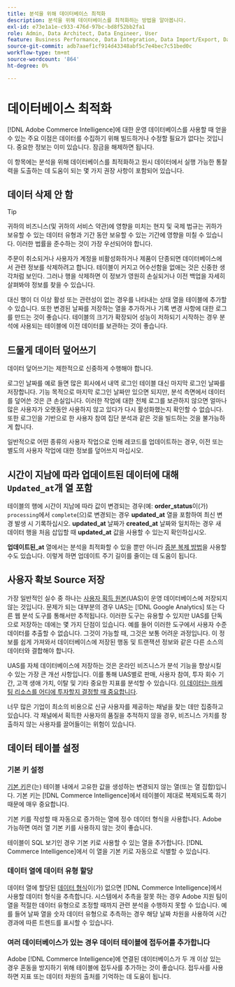 ```yaml
---
title: 분석을 위해 데이터베이스 최적화
description: 분석을 위해 데이터베이스를 최적화하는 방법을 알아봅니다.
exl-id: e73e1a1e-c933-476d-97bc-bd8f52bb2fa1
role: Admin, Data Architect, Data Engineer, User
feature: Business Performance, Data Integration, Data Import/Export, Data Warehouse Manager
source-git-commit: adb7aaef1cf914d43348abf5c7e4bec7c51bed0c
workflow-type: tm+mt
source-wordcount: '864'
ht-degree: 0%

---
```


# 데이터베이스 최적화

[!DNL Adobe Commerce Intelligence]에 대한 운영 데이터베이스를 사용할 때 얻을 수 있는 주요 이점은 데이터를 수집하기 위해 빌드하거나 수정할 필요가 없다는 것입니다. 중요한 정보는 이미 있습니다. 잠금을 해제하면 됩니다.

이 항목에는 분석을 위해 데이터베이스를 최적화하고 원시 데이터에서 실행 가능한 통찰력을 도출하는 데 도움이 되는 몇 가지 권장 사항이 포함되어 있습니다.

## 데이터 삭제 안 함

>[!TIP]
>
>귀하의 비즈니스(및 귀하의 서비스 약관)에 영향을 미치는 현지 및 국제 법규는 귀하가 보유할 수 있는 데이터 유형과 기간 동안 보유할 수 있는 기간에 영향을 미칠 수 있습니다. 이러한 법률을 준수하는 것이 가장 우선되어야 합니다.

주문이 취소되거나 사용자가 계정을 비활성화하거나 제품이 단종되면 데이터베이스에서 관련 정보를 삭제하려고 합니다. 테이블이 커지고 어수선함을 없애는 것은 신중한 생각처럼 보인다. 그러나 행을 삭제하면 이 정보가 영원히 손실되거나 이전 백업을 자세히 살펴봐야 정보를 찾을 수 있습니다.

대신 행이 더 이상 활성 또는 관련성이 없는 경우를 나타내는 상태 열을 테이블에 추가할 수 있습니다. 또한 변경된 날짜를 저장하는 열을 추가하거나 기록 변경 사항에 대한 로그를 만드는 것이 좋습니다. 테이블의 크기가 확장되어 성능이 저하되기 시작하는 경우 분석에 사용되는 테이블에 이전 데이터를 보관하는 것이 좋습니다.

## 드물게 데이터 덮어쓰기

데이터 덮어쓰기는 제한적으로 신중하게 수행해야 합니다.

로그인 날짜를 예로 들면 많은 회사에서 내역 로그인 테이블 대신 마지막 로그인 날짜를 저장합니다. 기능 목적으로 마지막 로그인 날짜만 있으면 되지만, 분석 측면에서 데이터를 덮어쓴 것은 큰 손실입니다. 이러한 작업에 대한 전체 로그를 보관하지 않으면 얼마나 많은 사용자가 오랫동안 사용하지 않고 있다가 다시 활성화했는지 확인할 수 없습니다. 또한 로그인을 기반으로 한 사용자 참여 집단 분석과 같은 것을 빌드하는 것을 불가능하게 합니다.

일반적으로 어떤 종류의 사용자 작업으로 인해 레코드를 업데이트하는 경우, 이전 또는 별도의 사용자 작업에 대한 정보를 덮어쓰지 마십시오.

## 시간이 지남에 따라 업데이트된 데이터에 대해 `Updated_at`개 열 포함

테이블의 행에 시간이 지남에 따라 값이 변경되는 경우(예: **order\_status**&#x200B;이(가) `processing`에서 `complete`(으)로 변경되는 경우 **updated\_at** 열을 포함하여 최신 변경 발생 시 기록하십시오. **updated\_at** 날짜가 **created\_at** 날짜와 일치하는 경우 새 데이터 행을 처음 삽입할 때 **updated\_at** 값을 사용할 수 있는지 확인하십시오.

**업데이트된\_at** 열에서는 분석을 최적화할 수 있을 뿐만 아니라 [증분 복제 방법](../data-analyst/data-warehouse-mgr/cfg-replication-methods.md)을 사용할 수도 있습니다. 이렇게 하면 업데이트 주기 길이를 줄이는 데 도움이 됩니다.

## 사용자 확보 Source 저장

가장 일반적인 실수 중 하나는 [사용자 획득 원본](../data-analyst/analysis/google-track-user-acq.md)(UAS)이 운영 데이터베이스에 저장되지 않는 것입니다. 문제가 되는 대부분의 경우 UAS는 [!DNL Google Analytics] 또는 다른 웹 분석 도구를 통해서만 추적됩니다. 이러한 도구는 유용할 수 있지만 UAS를 단독으로 저장하는 데에는 몇 가지 단점이 있습니다. 예를 들어 이러한 도구에서 사용자 수준 데이터를 추출할 수 없습니다. 그것이 가능할 때, 그것은 보통 어려운 과정입니다. 이 정보를 쉽게 가져와서 데이터베이스에 저장된 행동 및 트랜잭션 정보와 같은 다른 소스의 데이터와 결합해야 합니다.

UAS를 자체 데이터베이스에 저장하는 것은 온라인 비즈니스가 분석 기능을 향상시킬 수 있는 가장 큰 개선 사항입니다. 이를 통해 UAS별로 판매, 사용자 참여, 투자 회수 기간, 고객 생애 가치, 이탈 및 기타 중요한 지표를 분석할 수 있습니다. [이 데이터는 마케팅 리소스를 어디에 투자할지 결정할 때 중요합니다](../data-analyst/analysis/most-value-source-channel.md).

너무 많은 기업이 최소의 비용으로 신규 사용자를 제공하는 채널을 찾는 데만 집중하고 있습니다. 각 채널에서 획득한 사용자의 품질을 추적하지 않을 경우, 비즈니스 가치를 창출하지 않는 사용자를 끌어들이는 위험이 있습니다.

## 데이터 테이블 설정

### 기본 키 설정

[기본 키](https://en.wikipedia.org/wiki/Unique_key)은(는) 테이블 내에서 고유한 값을 생성하는 변경되지 않는 열(또는 열 집합)입니다. 기본 키는 [!DNL Commerce Intelligence]에서 테이블이 제대로 복제되도록 하기 때문에 매우 중요합니다.

기본 키를 작성할 때 자동으로 증가하는 열에 정수 데이터 형식을 사용합니다. Adobe 가능하면 여러 열 기본 키를 사용하지 않는 것이 좋습니다.

테이블이 SQL 보기인 경우 기본 키로 사용할 수 있는 열을 추가합니다. [!DNL Commerce Intelligence]에서 이 열을 기본 키로 자동으로 식별할 수 있습니다.

### 데이터 열에 데이터 유형 할당

데이터 열에 할당된 [데이터 형식](https://en.wikipedia.org/wiki/Data_type)이(가) 없으면 [!DNL Commerce Intelligence]에서 사용할 데이터 형식을 추측합니다. 시스템에서 추측을 잘못 하는 경우 Adobe 지원 팀이 열을 적절한 데이터 유형으로 조정할 때까지 관련 분석을 수행하지 못할 수 있습니다. 예를 들어 날짜 열을 숫자 데이터 유형으로 추측하는 경우 해당 날짜 차원을 사용하여 시간 경과에 따른 트렌드를 표시할 수 있습니다.

### 여러 데이터베이스가 있는 경우 데이터 테이블에 접두어를 추가합니다

Adobe [!DNL Commerce Intelligence]에 연결된 데이터베이스가 두 개 이상 있는 경우 혼동을 방지하기 위해 테이블에 접두사를 추가하는 것이 좋습니다. 접두사를 사용하면 지표 또는 데이터 차원의 출처를 기억하는 데 도움이 됩니다.
